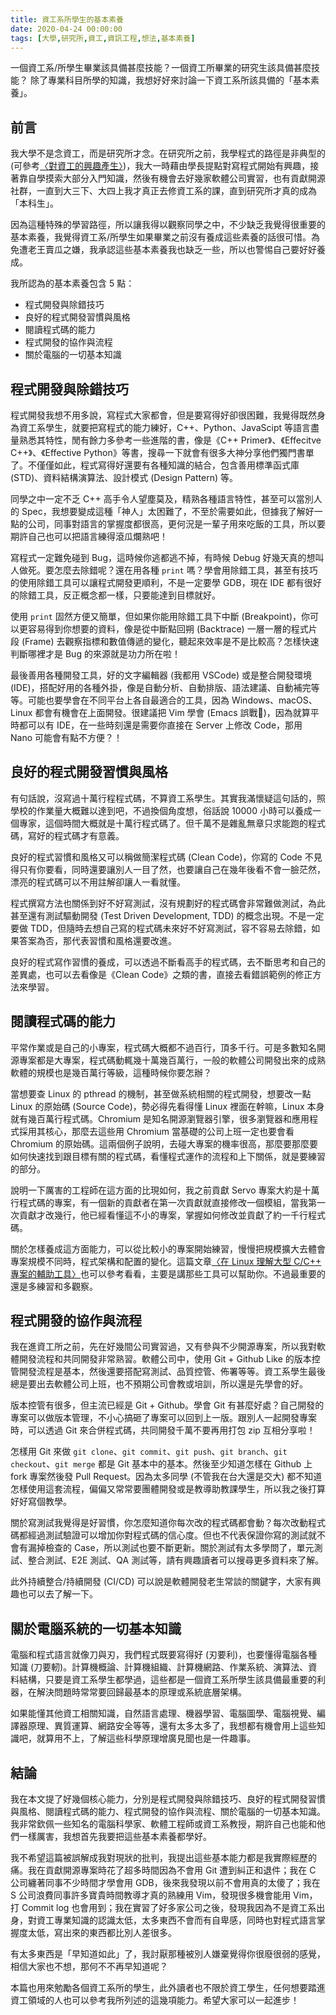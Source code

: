 ```yaml
---
title: 資工系所學生的基本素養
date: 2020-04-24 00:00:00
tags: [大學,研究所,資工,資訊工程,想法,基本素養]
---
```


一個資工系/所學生畢業該具備甚麼技能？一個資工所畢業的研究生該具備甚麼技能？
除了專業科目所學的知識，我想好好來討論一下資工系所該具備的「基本素養」。
<!-- more --> 

## 前言

我大學不是念資工，而是研究所才念。在研究所之前，我學程式的路徑是非典型的 (可參考[〈對資工的興趣產生〉](/post/2019/12/cs-to-me/))，我大一時藉由學長提點對寫程式開始有興趣，接著靠自學摸索大部分入門知識，然後有機會去好幾家軟體公司實習，也有貢獻開源社群，一直到大三下、大四上我才真正去修資工系的課，直到研究所才真的成為「本科生」。

因為這種特殊的學習路徑，所以讓我得以觀察同學之中，不少缺乏我覺得很重要的基本素養，我覺得資工系/所學生如果畢業之前沒有養成這些素養的話很可惜。為免遭老王賣瓜之嫌，我承認這些基本素養我也缺乏一些，所以也警惕自己要好好養成。

我所認為的基本素養包含 5 點：

- 程式開發與除錯技巧
- 良好的程式開發習慣與風格
- 閱讀程式碼的能力
- 程式開發的協作與流程
- 關於電腦的一切基本知識

## 程式開發與除錯技巧

程式開發我想不用多說，寫程式大家都會，但是要寫得好卻很困難，我覺得既然身為資工系學生，就要把寫程式的能力練好，C++、Python、JavaScipt 等語言盡量熟悉其特性，閒有餘力多參考一些進階的書，像是《C++ Primer》、《Effecitve C++》、《Effective Python》等書，搜尋一下就會有很多大神分享他們獨門書單了。不僅僅如此，程式寫得好還要有各種知識的結合，包含善用標準函式庫 (STD)、資料結構演算法、設計模式 (Design Pattern) 等。

同學之中一定不乏 C++ 高手令人望塵莫及，精熟各種語言特性，甚至可以當別人的 Spec，我想要變成這種「神人」太困難了，不至於需要如此，但據我了解好一點的公司，同事對語言的掌握度都很高，更何況是一輩子用來吃飯的工具，所以要期許自己也可以把語言練得滾瓜爛熟吧！

寫程式一定難免碰到 Bug，這時候你逃都逃不掉，有時候 Debug 好幾天真的想叫人做死。要怎麼去除錯呢？還在用各種 `print` 嗎？學會用除錯工具，甚至有技巧的使用除錯工具可以讓程式開發更順利，不是一定要學 GDB，現在 IDE 都有很好的除錯工具，反正概念都一樣，只要能達到目標就好。

使用 `print` 固然方便又簡單，但如果你能用除錯工具下中斷 (Breakpoint)，你可以更容易得到你想要的資料，像是從中斷點回朔 (Backtrace) 一層一層的程式片段 (Frame) 去觀察指標和數值傳遞的變化，聽起來效率是不是比較高？怎樣快速判斷哪裡才是 Bug 的來源就是功力所在啦！

最後善用各種開發工具，好的文字編輯器 (我都用 VSCode) 或是整合開發環境 (IDE)，搭配好用的各種外掛，像是自動分析、自動排版、語法建議、自動補完等等。可能也要學會在不同平台上各自最適合的工具，因為 Windows、macOS、Linux 都會有機會在上面開發。很建議把 Vim 學會 (Emacs 誤戰🤣)，因為就算平時都可以有 IDE，在一些時刻還是需要你直接在 Server 上修改 Code，那用 Nano 可能會有點不方便？！

## 良好的程式開發習慣與風格

有句話說，沒寫過十萬行程程式碼，不算資工系學生。其實我滿懷疑這句話的，照學校的作業量大概難以達到吧，不過換個角度想，俗話說 10000 小時可以養成一個專家，這個時間大概就是十萬行程式碼了。但千萬不是雜亂無章只求能跑的程式碼，寫好的程式碼才有意義。

良好的程式習慣和風格又可以稱做簡潔程式碼 (Clean Code)，你寫的 Code 不見得只有你要看，同時還要讓別人一目了然，也要讓自己在幾年後看不會一臉茫然，漂亮的程式碼可以不用註解卻讓人一看就懂。

程式撰寫方法也關係到好不好寫測試，沒有規劃好的程式碼會非常難做測試，為此甚至還有測試驅動開發 (Test Driven Development, TDD) 的概念出現。不是一定要做 TDD，但隨時去想自己寫的程式碼未來好不好寫測試，容不容易去除錯，如果答案為否，那代表習慣和風格還要改進。

良好的程式寫作習慣的養成，可以透過不斷看高手的程式碼，去不斷思考和自己的差異處，也可以去看像是《Clean Code》之類的書，直接去看錯誤範例的修正方法來學習。

## 閱讀程式碼的能力

平常作業或是自己的小專案，程式碼大概都不過百行，頂多千行。可是多數知名開源專案都是大專案，程式碼動輒幾十萬幾百萬行，一般的軟體公司開發出來的成熟軟體的規模也是幾百萬行等級，這種時候你要怎辦？

當想要查 Linux 的 pthread 的機制，甚至做系統相關的程式開發，想要改一點 Linux 的原始碼 (Source Code)，勢必得先看得懂 Linux 裡面在幹嘛，Linux 本身就有幾百萬行程式碼。Chromium 是知名開源瀏覽器引擎，很多瀏覽器和應用程式採用其核心，那麼去這些用 Chromium 當基礎的公司上班一定也要會看 Chromium 的原始碼。這兩個例子說明，去碰大專案的機率很高，那麼要那麼要如何快速找到跟目標有關的程式碼，看懂程式運作的流程和上下關係，就是要練習的部分。

說明一下厲害的工程師在這方面的比現如何，我之前貢獻 Servo 專案大約是十萬行程式碼的專案，有一個新的貢獻者在第一次貢獻就直接修改一個模組，當我第一次貢獻才改幾行，他已經看懂這不小的專案，掌握如何修改並貢獻了約一千行程式碼。

關於怎樣養成這方面能力，可以從比較小的專案開始練習，慢慢把規模擴大去體會專案規模不同時，程式架構和配置的變化。這篇文章[〈在 Linux 理解大型 C/C++ 專案的輔助工具〉](https://medium.com/fcamels-notes/%E5%9C%A8-linux-%E7%90%86%E8%A7%A3%E5%A4%A7%E5%9E%8B-c-c-%E5%B0%88%E6%A1%88%E7%9A%84%E8%BC%94%E5%8A%A9%E5%B7%A5%E5%85%B7-f794c3aa43f7)也可以參考看看，主要是講那些工具可以幫助你。不過最重要的還是多練習和多觀察。

## 程式開發的協作與流程

我在進資工所之前，先在好幾間公司實習過，又有參與不少開源專案，所以我對軟體開發流程和共同開發非常熟習。軟體公司中，使用 Git + Github Like 的版本控管開發流程是基本，然後還要搭配寫測試、品質控管、佈署等等。資工系學生最後總是要出去軟體公司上班，也不預期公司會教或培訓，所以還是先學會的好。

版本控管有很多，但主流已經是 Git + Github。學會 Git 有甚麼好處？自己開發的專案可以做版本管理，不小心搞砸了專案可以回到上一版。跟別人一起開發專案時，可以透過 Git 來合併程式碼，共同開發千萬不要再用打包 zip 互相分享啦！

怎樣用 Git 來做 `git clone`、`git commit`、`git push`、`git branch`、`git checkout`、`git merge` 都是 Git 基本中的基本。然後至少知道怎樣在 Github 上 fork 專案然後發 Pull Request。因為太多同學 (不管我在台大還是交大) 都不知道怎樣使用這套流程，偏偏又常常要團體開發或是教導助教課學生，所以我之後打算好好寫個教學。

關於寫測試我覺得是好習慣，你怎麼知道你每次改的程式碼都會動？每次改動程式碼都經過測試驗證可以增加你對程式碼的信心度。但也不代表保證你寫的測試就不會有漏掉檢查的 Case，所以測試也要不斷更新。關於測試有太多學問了，單元測試、整合測試、E2E 測試、QA 測試等，請有興趣讀者可以搜尋更多資料來了解。

此外持續整合/持續開發 (CI/CD) 可以說是軟體開發老生常談的關鍵字，大家有興趣也可以去了解一下。

## 關於電腦系統的一切基本知識

電腦和程式語言就像刀與刃，我們程式既要寫得好 (刃要利)，也要懂得電腦各種知識 (刀要軔)。計算機概論、計算機組織、計算機網路、作業系統、演算法、資料結構，只要是資工系學生都學過，這些都是一個資工系所學生該具備最重要的利器，在解決問題時常常要回歸最基本的原理或系統底層架構。

如果能懂其他資工相關知識，自然語言處理、機器學習、電腦圖學、電腦視覺、編譯器原理、異質運算、網路安全等等，還有太多太多了，我想都有機會用上這些知識吧，就算用不上，了解這些科學原理增廣見聞也是一件趣事。

## 結論

我在本文提了好幾個核心能力，分別是程式開發與除錯技巧、良好的程式開發習慣與風格、閱讀程式碼的能力、程式開發的協作與流程、關於電腦的一切基本知識。我非常欽佩一些知名的電腦科學家、軟體工程師或資工系教授，期許自己也能和他們一樣厲害，我想首先我要把這些基本素養都學好。

我不希望這篇被誤解成我對現狀的批判，我提出這些基本能力都是我實際經歷的痛。我在貢獻開源專案時花了超多時間因為不會用 Git 遭到糾正和退件；我在 C 公司纏著同事不少時間才學會用 GDB，後來我發現以前不會用真的太傻了；我在 S 公司浪費同事許多寶貴時間教導才真的熟練用 Vim，發現很多機會能用 Vim，打 Commit log 也會用到；我在實習了好多家公司之後，發現我因為不是資工系出身，對資工專業知識的認識太低，太多東西不會而有自卑感，同時也對程式語言掌握度太低，寫出來的東西都比別人差很多。

有太多東西是「早知道如此」了，我討厭那種被別人嫌棄覺得你很廢很弱的感覺，相信大家也不想，那何不不再早知道呢？

本篇也用來勉勵各個資工系所的學生，此外讀者也不限於資工學生，任何想要踏進資工領域的人也可以參考我所列述的這幾項能力。希望大家可以一起進步！
